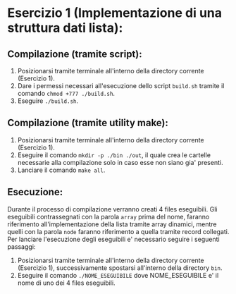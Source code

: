 # Esercizio 1 (Implementazione di una struttura dati lista):

## Compilazione (tramite script):
1. Posizionarsi tramite terminale all'interno della directory corrente (Esercizio 1).
2. Dare i permessi necessari all'esecuzione dello script `build.sh` tramite il comando `chmod +777 ./build.sh`.
3. Eseguire `./build.sh`.

## Compilazione (tramite utility make):
1. Posizionarsi tramite terminale all'interno della directory corrente (Esercizio 1).
2. Eseguire il comando `mkdir -p ./bin ./out`, il quale crea le cartelle necessarie alla compilazione solo in caso esse non siano gia' presenti.
3. Lanciare il comando `make all`.

## Esecuzione:
Durante il processo di compilazione verranno creati 4 files eseguibili.
Gli eseguibili contrassegnati con la parola `array` prima del nome, faranno riferimento all'implementazione della lista tramite array dinamici, mentre quelli con la parola `node` faranno riferimento a quella tramite record collegati.
Per lanciare l'esecuzione degli eseguibili e' necessario seguire i seguenti passaggi:
1. Posizionarsi tramite terminale all'interno della directory corrente (Esercizio 1), successivamente spostarsi all'interno della directory `bin`.
2. Eseguire il comando `./NOME_ESEGUIBILE` dove NOME_ESEGUIBILE e' il nome di uno dei 4 files eseguibili.
